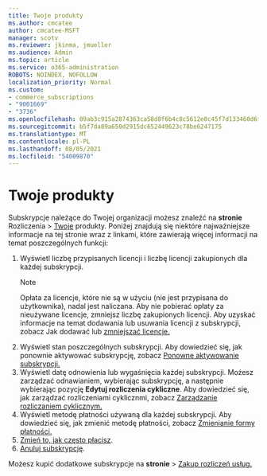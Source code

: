 ```yaml
---
title: Twoje produkty
ms.author: cmcatee
author: cmcatee-MSFT
manager: scotv
ms.reviewer: jkinma, jmueller
ms.audience: Admin
ms.topic: article
ms.service: o365-administration
ROBOTS: NOINDEX, NOFOLLOW
localization_priority: Normal
ms.custom:
- commerce_subscriptions
- "9001669"
- "3736"
ms.openlocfilehash: 09ab3c915a2874363ca58d8f6b4c8c5612e0c45f7d133460d6fc61bfacc8ab4f
ms.sourcegitcommit: b5f7da89a650d2915dc652449623c78be6247175
ms.translationtype: MT
ms.contentlocale: pl-PL
ms.lasthandoff: 08/05/2021
ms.locfileid: "54009870"
---
```

# <a name="your-products"></a>Twoje produkty

Subskrypcje należące do Twojej organizacji możesz znaleźć na **stronie** Rozliczenia  >  [Twoje](https://go.microsoft.com/fwlink/p/?linkid=842054) produkty. Poniżej znajdują się niektóre najważniejsze informacje na tej stronie wraz z linkami, które zawierają więcej informacji na temat poszczególnych funkcji:

1. Wyświetl liczbę przypisanych licencji i liczbę licencji zakupionych dla każdej subskrypcji.
    > [!NOTE]
    > Opłata za licencje, które nie są w użyciu (nie jest przypisana do użytkownika), nadal jest naliczana. Aby nie pobierać opłaty za nieużywane licencje, zmniejsz liczbę zakupionych licencji. Aby uzyskać informacje na temat dodawania lub usuwania licencji z subskrypcji, zobacz Jak dodawać lub [zmniejszać licencje.](https://docs.microsoft.com/alchemyinsights/how-to-add-or-reduce-licenses)
2. Wyświetl stan poszczególnych subskrypcji. Aby dowiedzieć się, jak ponownie aktywować subskrypcję, zobacz [Ponowne aktywowanie subskrypcji.](reactivate-your-subscription.md)
3. Wyświetl datę odnowienia lub wygaśnięcia każdej subskrypcji. Możesz zarządzać odnawianiem, wybierając subskrypcję, a następnie wybierając pozycję **Edytuj rozliczenia cykliczne**. Aby dowiedzieć się, jak zarządzać rozliczeniami cyklicznmi, zobacz [Zarządzanie rozliczaniem cyklicznym.](manage-auto-renewal.md)
4. Wyświetl metodę płatności używaną dla każdej subskrypcji. Aby dowiedzieć się, jak zmienić metodę płatności, zobacz [Zmienianie formy płatności.](change-payment-method.md)
5. [Zmień to, jak często płacisz](change-how-often-you-pay.md).
6. [Anuluj subskrypcję](https://go.microsoft.com/fwlink/?linkid=2119113).

Możesz kupić dodatkowe subskrypcje na **stronie**  >  [Zakup rozliczeń usług.](https://go.microsoft.com/fwlink/p/?linkid=868433)